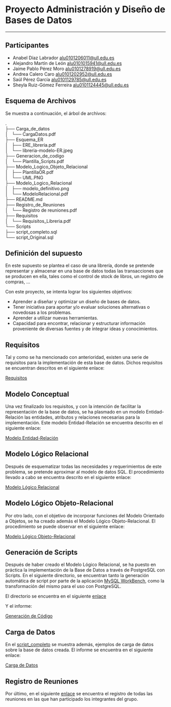 # Proyecto Administración y Diseño de Bases de Datos
***

## Participantes

- Anabel Díaz Labrador [alu0101206011@ull.edu.es](alu0101206011@ull.edu.es)
- Alejandro Martín de León [alu0101015941@ull.edu.es](alu0101015941@ull.edu.es)
- Jaime Pablo Pérez Moro [alu0101278919@ull.edu.es](alu0101278919@ull.edu.es)
- Andrea Calero Caro [alu0101202952@ull.edu.es](alu0101202952@ull.edu.es)
- Saúl Pérez García [alu0101129785@ull.edu.es](alu0101129785@ull.edu.es)
- Sheyla Ruiz-Gómez Ferreira  [alu0101124445@ull.edu.es](alu0101124445@ull.edu.es)

## Esquema de Archivos

Se muestra a continuación, el árbol de archivos:

.  
├── Carga_de_datos  
│   └── CargaDatos.pdf  
├── Esquema_ER  
│   ├── ERE_libreria.pdf  
│   └── libreria-modelo-ER.jpeg  
├── Generacion_de_codigo  
│   └── Plantilla_Scripts.pdf  
├── Modelo_Logico_Objeto_Relacional  
│   ├── PlantillaOR.pdf  
│   └── UML.PNG  
├── Modelo_Logico_Relacional  
│   ├── modelo_definitivo.png  
│   └── ModeloRelacional.pdf  
├── README.md  
├── Registro_de_Reuniones  
│   └── Registro de reuniones.pdf  
├── Requisitos  
│   └── Requisitos_Libreria.pdf  
└── Scripts  
    ├── script_completo.sql  
    └── script_Original.sql  

## Definición del supuesto

En este supuesto se plantea el caso de una librería, donde se pretende representar y almacenar en una base de datos todas las transacciones que se producen en ella, tales como el control de stock de libros, un registro de compras, ...

Con este proyecto, se intenta lograr los siguientes objetivos:

- Aprender a diseñar y optimizar un diseño de bases de datos.
- Tener iniciativa para aportar y/o evaluar soluciones alternativas o novedosas a los problemas.
- Aprender a utilizar nuevas herramientas.
- Capacidad para encontrar, relacionar y estructurar información proveniente de diversas fuentes y de integrar ideas y conocimientos.

## Requisitos

Tal y como se ha mencionado con anterioridad, existen una serie de requisitos para la implementación de esta base de datos. Dichos requisitos se encuentran descritos en el siguiente enlace: 

[Requisitos](https://github.com/amarleo/ADBD_Proyecto_Final/blob/master/Requisitos/Requisitos_Libreria.pdf)

## Modelo Conceptual

Una vez finalizado los requisitos, y con la intención de facilitar la representación de la base de datos, se ha plasmado en un modelo Entidad-Relación las entidades, atributos y relaciones necesarias para la implementación. Este modelo Entidad-Relación se encuentra descrito en el siguiente enlace: 

[Modelo Entidad-Relación](https://github.com/amarleo/ADBD_Proyecto_Final/blob/master/Esquema_ER/ERE_libreria.pdf)

## Modelo Lógico Relacional

Después de esquematizar todas las necesidades y requerimientos de este problema, se pretende aproximar al modelo de datos SQL. El procedimiento llevado a cabo se encuentra descrito en el siguiente enlace: 

[Modelo Lógico Relacional](https://github.com/amarleo/ADBD_Proyecto_Final/blob/master/Modelo_Logico_Relacional/ModeloRelacional.pdf)

## Modelo Lógico Objeto-Relacional

Por otro lado, con el objetivo de incorporar funciones del Modelo Orientado a Objetos, se ha creado además el Modelo Lógico Objeto-Relacional. El procedimiento se puede observar en el siguiente enlace: 

[Modelo Lógico Objeto-Relacional](https://github.com/amarleo/ADBD_Proyecto_Final/blob/master/Modelo_Logico_Objeto_Relacional/PlantillaOR.pdf)

## Generación de Scripts

Después de haber creado el Modelo Lógico Relacional, se ha puesto en práctica la implementación de la Base de Datos a través de PostgreSQL con Scripts. En el siguiente directorio, se encuentran tanto la generación automática de script por parte de la aplicación [MySQL WorkBench](https://www.mysql.com/products/workbench/), como la transformación del mismo para el uso con PostgreSQL.

El directorio se encuentra en el siguiente [enlace](https://github.com/amarleo/ADBD_Proyecto_Final/tree/master/Scripts)

Y el informe: 

[Generación de Código](https://github.com/amarleo/ADBD_Proyecto_Final/blob/master/Generacion_de_codigo/Plantilla_Scripts.pdf)

## Carga de Datos

En el [script_completo](https://github.com/amarleo/ADBD_Proyecto_Final/blob/master/Scripts/script_completo.sql) se muestra además, ejemplos de carga de datos sobre la base de datos creada. El informe se encuentra en el siguiente enlace: 

[Carga de Datos](https://github.com/amarleo/ADBD_Proyecto_Final/blob/master/Carga_de_datos/CargaDatos.pdf)

## Registro de Reuniones

Por último, en el siguiente [enlace](https://github.com/amarleo/ADBD_Proyecto_Final/blob/master/Registro_de_Reuniones/Registro%20de%20reuniones.pdf) se encuentra el registro de todas las reuniones en las que han participado los integrantes del grupo.